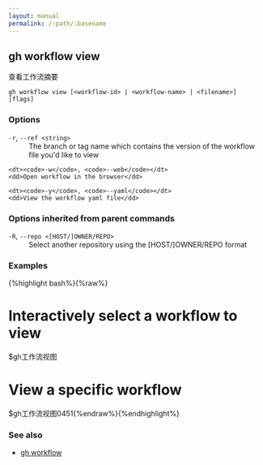 ```yaml
---
layout: manual
permalink: /:path/:basename
---
```


## gh workflow view

查看工作流摘要

```
gh workflow view [<workflow-id> | <workflow-name> | <filename>] [flags]
```

### Options

<dl class="flags">
	<dt><code>-r</code>, <code>--ref &lt;string&gt;</code></dt>
	<dd>The branch or tag name which contains the version of the workflow file you&#39;d like to view</dd>

```
<dt><code>-w</code>, <code>--web</code></dt>
<dd>Open workflow in the browser</dd>

<dt><code>-y</code>, <code>--yaml</code></dt>
<dd>View the workflow yaml file</dd>
```

</dl>

### Options inherited from parent commands

<dl class="flags">
	<dt><code>-R</code>, <code>--repo &lt;[HOST/]OWNER/REPO&gt;</code></dt>
	<dd>Select another repository using the [HOST/]OWNER/REPO format</dd>
</dl>

### Examples

{%highlight bash%}{%raw%}

# Interactively select a workflow to view

$gh工作流视图

# View a specific workflow

$gh工作流视图0451{%endraw%}{%endhighlight%}

### See also

-   [gh workflow](./gh_workflow)
